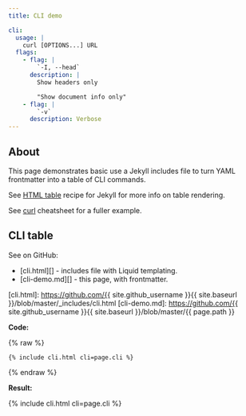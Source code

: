 ```yaml
---
title: CLI demo

cli:
  usage: |
    curl [OPTIONS...] URL
  flags:
    - flag: |
        `-I, --head`
      description: |
        Show headers only

        "Show document info only"
    - flag: |
        `-v`
      description: Verbose
---
```


## About

This page demonstrates basic use a Jekyll includes file to turn YAML frontmatter into a table of CLI commands.

See [HTML table][] recipe for Jekyll for more info on table rendering.

See [curl][] cheatsheet for a fuller example.


[HTML table]: https://michaelcurrin.github.io/code-cookbook/recipes/jekyll/snippets/html-table.html
[curl]: https://michaelcurrin.github.io/dev-cheatsheets/cheatsheets/shell/commands/curl.html


## CLI table

See on GitHub:

- [cli.html][] - includes file with Liquid templating.
- [cli-demo.md][] - this page, with frontmatter.

[cli.html]: https://github.com/{{ site.github_username }}{{ site.baseurl }}/blob/master/_includes/cli.html
[cli-demo.md]: https://github.com/{{ site.github_username }}{{ site.baseurl }}/blob/master/{{ page.path }}

**Code:**

{% raw %}

```liquid
{% include cli.html cli=page.cli %}
```

{% endraw %}

**Result:**

{% include cli.html cli=page.cli %}

